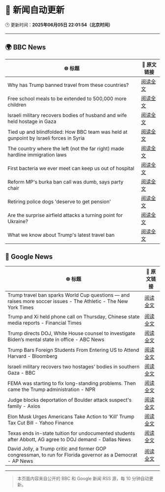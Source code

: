 # 🧠 新闻自动更新

🕒 更新时间：**2025年06月05日 22:01:54（北京时间）**

---

## 🌍 BBC News

| 🌐 标题 | 🔗 原文链接 |
|--------|-------------|
| Why has Trump banned travel from these countries? | [阅读全文](https://www.bbc.com/news/articles/cz6329yvwdvo) |
| Free school meals to be extended to 500,000 more children | [阅读全文](https://www.bbc.com/news/articles/cdr5mr5l2d1o) |
| Israeli military recovers bodies of husband and wife held hostage in Gaza | [阅读全文](https://www.bbc.com/news/articles/c989rl23zzno) |
| Tied up and blindfolded: How BBC team was held at gunpoint by Israeli forces in Syria | [阅读全文](https://www.bbc.com/news/articles/c4grldkeyv5o) |
| The country where the left (not the far right) made hardline immigration laws | [阅读全文](https://www.bbc.com/news/articles/c1mgkd93r4yo) |
| First bacteria we ever meet can keep us out of hospital | [阅读全文](https://www.bbc.com/news/articles/cgr5lej9l8lo) |
| Reform MP's burka ban call was dumb, says party chair | [阅读全文](https://www.bbc.com/news/articles/cql2pzr5qlqo) |
| Retiring police dogs 'deserve to get pension' | [阅读全文](https://www.bbc.com/news/articles/cr7z907rmggo) |
| Are the surprise airfield attacks a turning point for Ukraine? | [阅读全文](https://www.bbc.com/news/articles/cn4gp2g7g47o) |
| What we know about Trump's latest travel ban | [阅读全文](https://www.bbc.com/news/articles/cx271g270v7o) |

## 📰 Google News

| 🌐 标题 | 🔗 原文链接 |
|--------|-------------|
| Trump travel ban sparks World Cup questions — and raises more soccer issues - The Athletic - The New York Times | [阅读全文](https://news.google.com/rss/articles/CBMihgFBVV95cUxNUEVKckM0dXFHVG51T1RkNHlpVkNXbmV1NUlJZFlvNEkyUkozVXlKc2dKa3hTb1M2ZzdkYlRiRzVTTFgwSXA4MXl1elFGemJGcjVpbjdhRm5OQ1lLWmRXd3NDSnRMVHNDVS0yMDc0S09TanlvZG0zQ2NzalhZN3Q0cEpkOGxEdw?oc=5) |
| Trump and Xi held phone call on Thursday, Chinese state media reports - Financial Times | [阅读全文](https://news.google.com/rss/articles/CBMicEFVX3lxTE9pTWdWQ1pmZ1FDMEItRUpPQ3g5Ry1QS0tvWWpjX0NGU0VNOVVqcGQwTkd2OEV1UkwxbEpaOUdjckgzSWxWNlBwbTctXzhQelZDZjl5N0YxMGtRZ21UNEROSVBDdkNSbkxCWmdsNk9xQUY?oc=5) |
| Trump directs DOJ, White House counsel to investigate Biden’s mental state in office - ABC News | [阅读全文](https://news.google.com/rss/articles/CBMiqwFBVV95cUxPV0lNZGZBMS1SZU02RXZWTzgxWGlsRXV2WnpVaDZhYS1MLUYwYjEtc1R2cTZGdldvVkk1bXFUM0VLbHZVc1dDUjFnc1ZSU09PTVZWcHREUW4yR3EzSmU0RmFhX04wVXVVaUd0Z20xYWs4VWdORmV1RnlNUXpodm1Ha3ZlUmFjXzJBWDY5WHJkR2ZCdnJFUHdqVUJjYm1YeTZkaHZ4RnJBLWZ1b1XSAbABQVVfeXFMUFlKVEk5eG95UDNZUUJSSGh1c3NSVks2RE9SNy1MLWNhOF83bE1SdkhXWDNzZ3pKV19IRmxaRTBhNkthVndiUnZqemtOZnVvaTlYcmdBLWhjYU01c1IzRE1hSURVY2xnNGQ2Z2w5dVFmdzU0TWxTOXMyTjNNWU1UT1o4NnE5WkJrcEpwVTNwY3NYb21zWFhsM2Y0ajBOSmdWZFhZQmFMaGZxUW9rZG53RmE?oc=5) |
| Trump Bars Foreign Students From Entering US to Attend Harvard - Bloomberg | [阅读全文](https://news.google.com/rss/articles/CBMiyAFBVV95cUxPekMwOW1rUzd1NmttekFpX3hfWWdITzFmakJTQUFmS1FnNm5OSURFdjdXMU50WmFHUXdQQnJVZUNYOGNNWEpiODNzcDFkaDVxMzNrbjg0STg4T05qN3BBYkJBTlZmNGFxdzNHdVo5dEJNN0l4Tm1rYmRyRnFGbENhcGFiYV9XVy1wTHQyU2FQUEhmWm50NG5VS0lXeEVGZmJkSmNuclYtOGtYcnpuT2RTYnB2amZSaHBKQlZvU2JXT1kwUWwwcGdJOQ?oc=5) |
| Israeli military recovers two hostages' bodies in southern Gaza - BBC | [阅读全文](https://news.google.com/rss/articles/CBMiWkFVX3lxTE5mQlVzRUtpajA2d1ZMQnpfX2lmQmlPaVJTVWZ6THhuc3JJQ3Rud1BmdGhKa0RESV9VUmxXMmUyREE5R0p3SjFlOHk3dmtWaGZzS2JFYldtajhIZ9IBX0FVX3lxTFBqZzZMUGR6RXB2M3BnZFJoREF5ejQwdkJhMmFiS3RZaUpGY2JoMjFKMGZOT2g0M1FRbTNLeTFQQXZoN0NocTR0anVvMXFQZlNuSWEwUnZ5dDh6T0Q0cmdR?oc=5) |
| FEMA was starting to fix long-standing problems. Then came the Trump administration - NPR | [阅读全文](https://news.google.com/rss/articles/CBMingFBVV95cUxPLVZXZXB2TGI2UThibkNSRmVmOXAydnB0LXhCSGtHYUtIUFdBOVY2eEY4NjBSazIxeHZQNHNTMHdXX2J1NERGV0ZpTng4aXJzR3A0OXIzR3VmT0RXZVgxTExTd0M4Y1hvUjJzSmpYY2o3UFh3Y2Z1TGhyQ1lOc3A5Vkw4QXljWlNwSUVKdXllU2E0aXByTFk3WEl3bWx0UQ?oc=5) |
| Judge blocks deportation of Boulder attack suspect's family - Axios | [阅读全文](https://news.google.com/rss/articles/CBMihwFBVV95cUxNemdFNnZVWDBpcXFKb1EzRFo0Z092bFVRQlhqZ1pwSDlQRldLR08yQzNSc0dPQUw4RkV6Rm1JSFNmdWpGTjdDVG9OaHluZ2dxUVdTMk14SmcyVHpUVVdGbTA4RmR2Zm1VdVJGWWszVk5BeW8xX0MxYTJjLUtxRWgwQXpSenEzNFE?oc=5) |
| Elon Musk Urges Americans Take Action to ‘Kill’ Trump Tax Cut Bill - Yahoo Finance | [阅读全文](https://news.google.com/rss/articles/CBMihAFBVV95cUxNZDZNQ3h5RTd0Vk9Wdk0xYWx3eTJwNmt6RlV6dVgzRml1SGFnaV9nY19mMGR4b3p4SHJIUEtmcDlic3BaTjFlVEdkRk9FaVlnT1BfSjQxQ292aGlNWEFxWTlBTnFDMWExWXEzRUN0T0FLWEhUd25kQmFhdzJyb0RDNFRGLV8?oc=5) |
| Texas ends in-state tuition for undocumented students after Abbott, AG agree to DOJ demand - Dallas News | [阅读全文](https://news.google.com/rss/articles/CBMizwFBVV95cUxQUGszdFpuWTdIa1BFR1NiOHFudXdnamV4d2c3SVZKdlNfWDF6UHFvejJUOFRlWXhSUzBMbm1JR2NZdER6Y1BkNWY5TERwNWZjcElUVXduVzh5ejRINUYzUkZ2M3ZZd1JlMkN6MThqRUV3Y3JCM0JkeTJkZUhrZjBqODFRYnVNaldLLXlBeHlnSmVveTI0YW1BaEZkSi04ZEJyc1RDQXRzV3YwbXQzNXp5dGplU05CaUozUDh6MTJhWTc5YldzQW9Jb0JITHRpdms?oc=5) |
| David Jolly, a Trump critic and former GOP congressman, to run for Florida governor as a Democrat - AP News | [阅读全文](https://news.google.com/rss/articles/CBMirAFBVV95cUxPT2VWbVBiaVFHN0QtejBlbHNpbjhQU1R0ZGU3RDJLZXF0TUVjNkRKT1ltSlVBUEZ1N0IxeUFPTlUxekRzaE9WSTZ3TjRoME40VHVfenBSSTB1LW5Xd2ZSb2tnZ01pbWJZb012azJHUnhTUlhhaTNxRFJkckhYQzRic2dqVk5QeVN3RmVkd2xyWmM2SG1rZFJIcXhLTWd1SlQ0aktGWGRSR1g2YTQ4?oc=5) |

---
> 本页面内容来自公开的 BBC 和 Google 新闻 RSS 源，每 10 分钟自动更新。